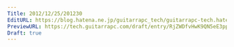```yaml
---
Title: 2012/12/25/201230
EditURL: https://blog.hatena.ne.jp/guitarrapc_tech/guitarrapc-tech.hatenablog.com/atom/entry/6802418398340181951
PreviewURL: https://tech.guitarrapc.com/draft/entry/RjZWDfvHwK9QN5eE3pphAs2H12Q
Draft: true
---
```


